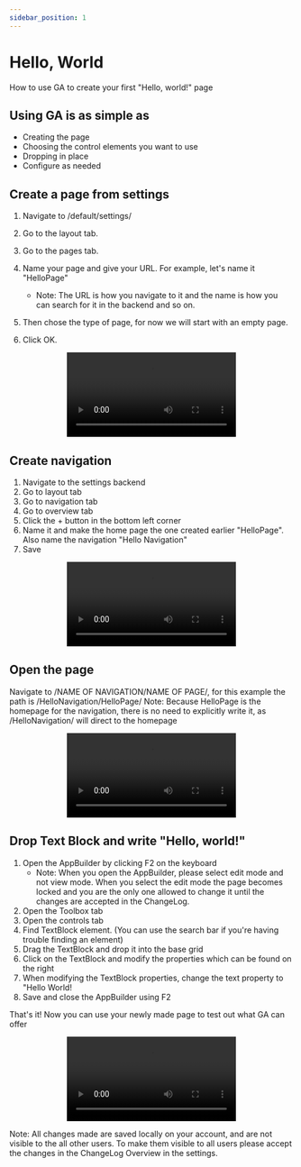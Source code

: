 ```yaml
---
sidebar_position: 1
---
```


# Hello, World

How to use GA to create your first "Hello, world!" page

## Using GA is as simple as

- Creating the page
- Choosing the control elements you want to use
- Dropping in place
- Configure as needed

## Create a page from settings

1. Navigate to /default/settings/

2. Go to the layout tab.

3. Go to the pages tab.

4. Name your page and give your URL. For example, let's name it "HelloPage"

   - Note: The URL is how you navigate to it and the name is how you can search for it in the backend and so on.

5. Then chose the type of page, for now we will start with an empty page.

6. Click OK.

<center>

<video controls="controls">
  <source src="/img/hellopage-create.mov" />
</video>

</center>

## Create navigation

1. Navigate to the settings backend
2. Go to layout tab
3. Go to navigation tab
4. Go to overview tab
5. Click the + button in the bottom left corner
6. Name it and make the home page the one created earlier "HelloPage". Also name the navigation "Hello Navigation"
7. Save

<center>

<video controls="controls">
  <source src="/img/nav-create.mov" />
</video>

</center>

## Open the page

Navigate to /NAME OF NAVIGATION/NAME OF PAGE/, for this example the path is /HelloNavigation/HelloPage/
Note: Because HelloPage is the homepage for the navigation, there is no need to explicitly write it, as /HelloNavigation/ will direct to the homepage

<center>

<video controls="controls">
  <source src="/img/access-page.mov" />
</video>

</center>

## Drop Text Block and write "Hello, world!"

1. Open the AppBuilder by clicking F2 on the keyboard
   - Note: When you open the AppBuilder, please select edit mode and not view mode. When you select the edit mode the page becomes locked and you are the only one allowed to change it until the changes are accepted in the ChangeLog.
2. Open the Toolbox tab
3. Open the controls tab
4. Find TextBlock element. (You can use the search bar if you're having trouble finding an element)
5. Drag the TextBlock and drop it into the base grid
6. Click on the TextBlock and modify the properties which can be found on the right
7. When modifying the TextBlock properties, change the text property to "Hello World!
8. Save and close the AppBuilder using F2

That's it! Now you can use your newly made page to test out what GA can offer

<center>

<video controls="controls">
  <source src="/img/textblock-helloworld.mov" />
</video>

</center>

Note: All changes made are saved locally on your account, and are not visible to the all other users. To make them visible to all users please accept the changes in the ChangeLog Overview in the settings.

<style>
   </style>

